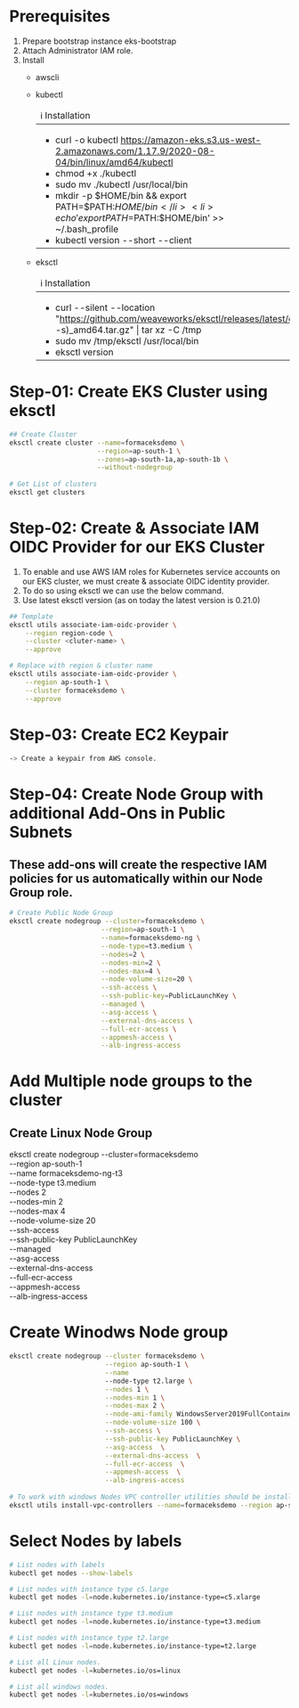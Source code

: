 # Prerequisites
1. Prepare bootstrap instance eks-bootstrap
2. Attach Administrator IAM role.
3. Install 
    - awscli
    - kubectl
              <table>
              <thead>
                <tr>
                  <td align="left">
                    :information_source: Installation
                  </td>
                </tr>
              </thead>
              <tbody>
                <tr>
                  <td>
                    <ul>
                      <li>curl -o kubectl https://amazon-eks.s3.us-west-2.amazonaws.com/1.17.9/2020-08-04/bin/linux/amd64/kubectl</li>
                      <li>chmod +x ./kubectl</li>
                      <li>sudo mv ./kubectl /usr/local/bin</li>
                      <li>mkdir -p $HOME/bin && export PATH=$PATH:$HOME/bin</li>
                      <li>echo 'export PATH=$PATH:$HOME/bin' >> ~/.bash_profile</li>
                      <li>kubectl version --short --client</li>
                    </ul>
                  </td>
                </tr>
              </tbody>
            </table>
      

    - eksctl
            <table>
              <thead>
                <tr>
                  <td align="left">
                    :information_source: Installation
                  </td>
                </tr>
              </thead>
              <tbody>
                <tr>
                  <td>
                    <ul>
                      <li>curl --silent --location "https://github.com/weaveworks/eksctl/releases/latest/download/eksctl_$(uname -s)_amd64.tar.gz" | tar xz -C /tmp</li>
                      <li>sudo mv /tmp/eksctl /usr/local/bin</li>
                      <li>eksctl version</li>
                    </ul>
                  </td>
                </tr>
              </tbody>
            </table>
    
       
       
       
     


# Step-01: Create EKS Cluster using eksctl

````bash
## Create Cluster
eksctl create cluster --name=formaceksdemo \
                      --region=ap-south-1 \
                      --zones=ap-south-1a,ap-south-1b \
                      --without-nodegroup 
                      
# Get List of clusters
eksctl get clusters
````


# Step-02: Create & Associate IAM OIDC Provider for our EKS Cluster
1. To enable and use AWS IAM roles for Kubernetes service accounts on our EKS cluster, we must create & associate OIDC identity provider.
2. To do so using eksctl we can use the below command.
3. Use latest eksctl version (as on today the latest version is 0.21.0)

````bash
## Template
eksctl utils associate-iam-oidc-provider \
    --region region-code \
    --cluster <cluter-name> \
    --approve

# Replace with region & cluster name
eksctl utils associate-iam-oidc-provider \
    --region ap-south-1 \
    --cluster formaceksdemo \
    --approve
````
    
# Step-03: Create EC2 Keypair
````bash
-> Create a keypair from AWS console.
````

# Step-04: Create Node Group with additional Add-Ons in Public Subnets

## These add-ons will create the respective IAM policies for us automatically within our Node Group role.

````bash
# Create Public Node Group   
eksctl create nodegroup --cluster=formaceksdemo \
                       --region=ap-south-1 \
                       --name=formaceksdemo-ng \
                       --node-type=t3.medium \
                       --nodes=2 \
                       --nodes-min=2 \
                       --nodes-max=4 \
                       --node-volume-size=20 \
                       --ssh-access \
                       --ssh-public-key=PublicLaunchKey \
                       --managed \
                       --asg-access \
                       --external-dns-access \
                       --full-ecr-access \
                       --appmesh-access \
                       --alb-ingress-access
 ````
# Add Multiple node groups to the cluster
## Create Linux Node Group   
eksctl create nodegroup --cluster=formaceksdemo \
                       --region ap-south-1 \
                       --name formaceksdemo-ng-t3 \
                       --node-type t3.medium \
                       --nodes 2 \
                       --nodes-min 2 \
                       --nodes-max 4 \
                       --node-volume-size 20 \
                       --ssh-access \
                       --ssh-public-key PublicLaunchKey \
                       --managed \
                       --asg-access \
                       --external-dns-access \
                       --full-ecr-access \
                       --appmesh-access \
                       --alb-ingress-access 
                       
# Create Winodws Node group
````bash
eksctl create nodegroup --cluster formaceksdemo \
                        --region ap-south-1 \
                        --name 
                        --node-type t2.large \
                        --nodes 1 \
                        --nodes-min 1 \
                        --nodes-max 2 \
                        --node-ami-family WindowsServer2019FullContainer \
                        --node-volume-size 100 \
                        --ssh-access \
                        --ssh-public-key PublicLaunchKey \
                        --asg-access  \
                        --external-dns-access  \
                        --full-ecr-access  \
                        --appmesh-access  \
                        --alb-ingress-access
                        
# To work with windows Nodes VPC controller utilities should be installed
eksctl utils install-vpc-controllers --name=formaceksdemo --region ap-south-1 --approve
````


# Select Nodes by labels
````bash
# List nodes with labels
kubectl get nodes --show-labels

# List nodes with instance type c5.large
kubectl get nodes -l=node.kubernetes.io/instance-type=c5.xlarge

# List nodes with instance type t3.medium
kubectl get nodes -l=node.kubernetes.io/instance-type=t3.medium

# List nodes with instance type t2.large
kubectl get nodes -l=node.kubernetes.io/instance-type=t2.large

# List all Linux nodes.
kubectl get nodes -l=kubernetes.io/os=linux

# List all windows nodes.
kubectl get nodes -l=kubernetes.io/os=windows
````
